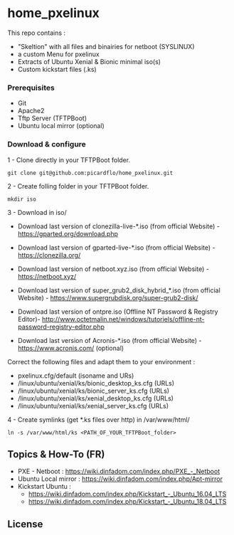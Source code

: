 # home_pxelinux

This repo contains :

- "Skeltion" with all files and binairies for netboot (SYSLINUX)
- a custom Menu for pxelinux
- Extracts of Ubuntu Xenial & Bionic minimal iso(s)
- Custom kickstart files (.ks)

### Prerequisites

* Git
* Apache2
* Tftp Server (TFTPBoot)
* Ubuntu local mirror (optional)

### Download & configure

1 - Clone directly in your TFTPBoot folder.

```
git clone git@github.com:picardflo/home_pxelinux.git
```
2 - Create folling folder in your TFTPBoot folder.
```
mkdir iso
```
3 - Download in iso/

- Download last version of clonezilla-live-*.iso (from official Website) - https://gparted.org/download.php
- Download last version of gparted-live-*.iso (from official Website)  - https://clonezilla.org/
- Download last version of netboot.xyz.iso (from official Website) - https://netboot.xyz/
- Download last version of super_grub2_disk_hybrid_*.iso (from official Website) - https://www.supergrubdisk.org/super-grub2-disk/
- Download last version of  ontpre.iso (Offline NT Password & Registry Editor)- http://www.octetmalin.net/windows/tutoriels/offline-nt-password-registry-editor.php

- Download last version of Acronis-*.iso (from official Website) - https://www.acronis.com/ (optional)

Correct the following files and adapt them to your environment :
- pxelinux.cfg/default (isoname and URs)
- /linux/ubuntu/xenial/ks/bionic_desktop_ks.cfg (URLs)
- /linux/ubuntu/xenial/ks/bionic_server_ks.cfg (URLs)
- /linux/ubuntu/xenial/ks/xenial_desktop_ks.cfg (URLs)
- /linux/ubuntu/xenial/ks/xenial_server_ks.cfg (URLs)


4 - Create symlinks (get *.ks files over http) in /var/www/html/

```
ln -s /var/www/html/ks <PATH_OF_YOUR_TFTPBoot_folder>
```

## Topics & How-To (FR)

- PXE - Netboot : https://wiki.dinfadom.com/index.php/PXE_-_Netboot
- Ubuntu Local mirror : https://wiki.dinfadom.com/index.php/Apt-mirror
- Kickstart Ubuntu :
  - https://wiki.dinfadom.com/index.php/Kickstart_-_Ubuntu_16.04_LTS
  - https://wiki.dinfadom.com/index.php/Kickstart_-_Ubuntu_18.04_LTS

## License
